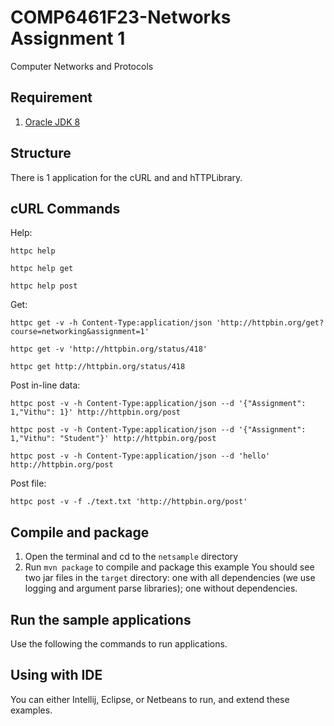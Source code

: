 # COMP6461F23-Networks Assignment 1
Computer Networks and Protocols

## Requirement
1. [Oracle JDK 8](http://www.oracle.com/technetwork/java/javase/downloads/jdk8-downloads-2133151.html)

## Structure
There is 1 application for the cURL and and hTTPLibrary.

## cURL Commands
Help:

`httpc help`

`httpc help get`

`httpc help post`

Get:

`httpc get -v -h Content-Type:application/json 'http://httpbin.org/get?course=networking&assignment=1'`

`httpc get -v 'http://httpbin.org/status/418'`

`httpc get http://httpbin.org/status/418`

Post in-line data:

`httpc post -v -h Content-Type:application/json --d '{"Assignment": 1,"Vithu": 1}' http://httpbin.org/post`

`httpc post -v -h Content-Type:application/json --d '{"Assignment": 1,"Vithu": "Student"}' http://httpbin.org/post`

`httpc post -v -h Content-Type:application/json --d 'hello' http://httpbin.org/post`

Post file:

`httpc post -v -f ./text.txt 'http://httpbin.org/post'`

## Compile and package
1. Open the terminal and cd to the `netsample` directory
2. Run `mvn package` to compile and package this example
You should see two jar files in the `target` directory: one with all dependencies (we use logging and argument parse libraries); one without dependencies.

## Run the sample applications
Use the following the commands to run applications.

## Using with IDE
You can either Intellij, Eclipse, or Netbeans to run, and extend these examples.
